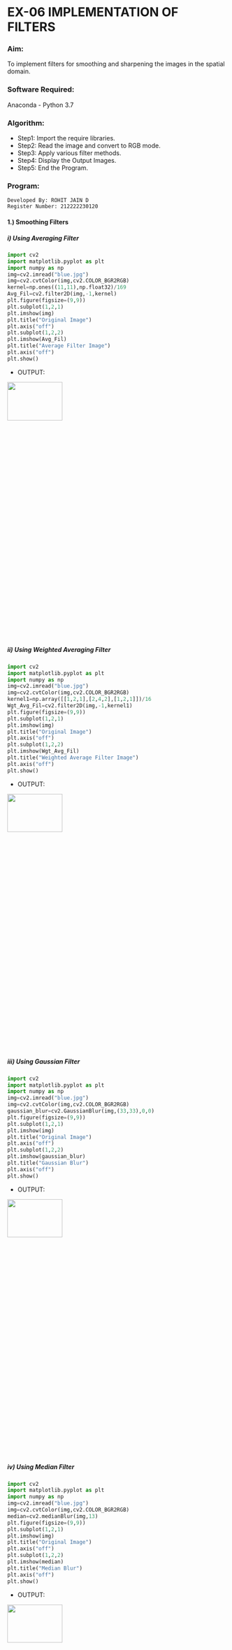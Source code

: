 # EX-06 IMPLEMENTATION OF FILTERS
### Aim:
To implement filters for smoothing and sharpening the images in the spatial domain.
### Software Required:
Anaconda - Python 3.7
### Algorithm:
- Step1: Import the require libraries.
- Step2: Read the image and convert to RGB mode.
- Step3: Apply various filter methods.
- Step4: Display the Output Images.
- Step5: End the Program.
### Program:
```
Developed By: ROHIT JAIN D
Register Number: 212222230120
```
#### 1.) Smoothing Filters
##### i) Using Averaging Filter
```Python
import cv2
import matplotlib.pyplot as plt
import numpy as np
img=cv2.imread("blue.jpg")
img=cv2.cvtColor(img,cv2.COLOR_BGR2RGB)
kernel=np.ones((11,11),np.float32)/169
Avg_Fil=cv2.filter2D(img,-1,kernel)
plt.figure(figsize=(9,9))
plt.subplot(1,2,1)
plt.imshow(img)
plt.title("Original Image")
plt.axis("off")
plt.subplot(1,2,2)
plt.imshow(Avg_Fil)
plt.title("Average Filter Image")
plt.axis("off")
plt.show()
```
- OUTPUT:<br>
<img height=15% width=50% src="https://github.com/ROHITJAIND/IMPLEMENTATION-OF-FILTERS-IN-IMAGES/assets/118707073/651b0051-1e3b-416d-b184-d9155bf0413d">


##### ii) Using Weighted Averaging Filter
```Python
import cv2
import matplotlib.pyplot as plt
import numpy as np
img=cv2.imread("blue.jpg")
img=cv2.cvtColor(img,cv2.COLOR_BGR2RGB)
kernel1=np.array([[1,2,1],[2,4,2],[1,2,1]])/16
Wgt_Avg_Fil=cv2.filter2D(img,-1,kernel1)
plt.figure(figsize=(9,9))
plt.subplot(1,2,1)
plt.imshow(img)
plt.title("Original Image")
plt.axis("off")
plt.subplot(1,2,2)
plt.imshow(Wgt_Avg_Fil)
plt.title("Weighted Average Filter Image")
plt.axis("off")
plt.show()
```
- OUTPUT:<br>
<img height=15% width=50% src="https://github.com/ROHITJAIND/IMPLEMENTATION-OF-FILTERS-IN-IMAGES/assets/118707073/ec12d024-2b3d-4f61-b019-7efcc4ff0178">

##### iii) Using Gaussian Filter
```Python
import cv2
import matplotlib.pyplot as plt
import numpy as np
img=cv2.imread("blue.jpg")
img=cv2.cvtColor(img,cv2.COLOR_BGR2RGB)
gaussian_blur=cv2.GaussianBlur(img,(33,33),0,0)
plt.figure(figsize=(9,9))
plt.subplot(1,2,1)
plt.imshow(img)
plt.title("Original Image")
plt.axis("off")
plt.subplot(1,2,2)
plt.imshow(gaussian_blur)
plt.title("Gaussian Blur")
plt.axis("off")
plt.show()
```
- OUTPUT:<br>
<img height=15% width=50% src="https://github.com/ROHITJAIND/IMPLEMENTATION-OF-FILTERS-IN-IMAGES/assets/118707073/6ed5810f-4768-488c-be58-634b2d57b2fe">

##### iv) Using Median Filter
```Python
import cv2
import matplotlib.pyplot as plt
import numpy as np
img=cv2.imread("blue.jpg")
img=cv2.cvtColor(img,cv2.COLOR_BGR2RGB)
median=cv2.medianBlur(img,13)
plt.figure(figsize=(9,9))
plt.subplot(1,2,1)
plt.imshow(img)
plt.title("Original Image")
plt.axis("off")
plt.subplot(1,2,2)
plt.imshow(median)
plt.title("Median Blur")
plt.axis("off")
plt.show()
```
- OUTPUT:<br>
<img height=15% width=50% src="https://github.com/ROHITJAIND/IMPLEMENTATION-OF-FILTERS-IN-IMAGES/assets/118707073/39703063-9937-4ede-87cb-49003b65964f">


#### 2.) Sharpening Filters
##### i) Using Laplacian Kernal
```Python
import cv2
import matplotlib.pyplot as plt
import numpy as np
img=cv2.imread("blue.jpg")
img=cv2.cvtColor(img,cv2.COLOR_BGR2RGB)
kernel=np.array([[-1,-1,-1],[2,-2,1],[2,1,-1]])
Lapla_Kernel=cv2.filter2D(img,-1,kernel)
plt.figure(figsize=(9,9))
plt.subplot(1,2,1)
plt.imshow(img)
plt.title("Original Image")
plt.axis("off")
plt.subplot(1,2,2)
plt.imshow(Lapla_Kernel)
plt.title("Laplacian Kernel")
plt.axis("off")
plt.show()
```
- OUTPUT:<br>
<img height=15% width=50% src="https://github.com/ROHITJAIND/IMPLEMENTATION-OF-FILTERS-IN-IMAGES/assets/118707073/2d27a1bb-cad7-45d9-a228-20a4d56f3c97">


##### ii) Using Laplacian Operator
```Python
import cv2
import matplotlib.pyplot as plt
import numpy as np
img=cv2.imread("blue.jpg")
img=cv2.cvtColor(img,cv2.COLOR_BGR2RGB)
Lapla_Opertr=cv2.Laplacian(img,cv2.CV_64F)
plt.figure(figsize=(9,9))
plt.subplot(1,2,1)
plt.imshow(img)
plt.title("Original Image")
plt.axis("off")
plt.subplot(1,2,2)
plt.imshow(Lapla_Opertr)
plt.title("Laplacian Kernel")
plt.axis("off")
plt.show()
```
- OUTPUT:<br>
<img height=15% width=50% src="https://github.com/ROHITJAIND/IMPLEMENTATION-OF-FILTERS-IN-IMAGES/assets/118707073/e9a40619-bfdc-4169-932b-aa3bf923d2cb">


### Result:
Thus the filters are designed for smoothing and sharpening the images in the spatial domain.
